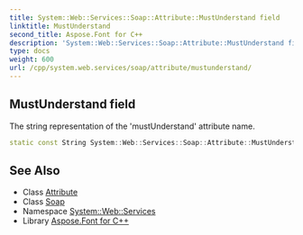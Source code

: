 ```yaml
---
title: System::Web::Services::Soap::Attribute::MustUnderstand field
linktitle: MustUnderstand
second_title: Aspose.Font for C++
description: 'System::Web::Services::Soap::Attribute::MustUnderstand field. The string representation of the ''mustUnderstand'' attribute name in C++.'
type: docs
weight: 600
url: /cpp/system.web.services/soap/attribute/mustunderstand/
---
```

## MustUnderstand field


The string representation of the 'mustUnderstand' attribute name.

```cpp
static const String System::Web::Services::Soap::Attribute::MustUnderstand
```

## See Also

* Class [Attribute](../)
* Class [Soap](../../)
* Namespace [System::Web::Services](../../../)
* Library [Aspose.Font for C++](../../../../)
